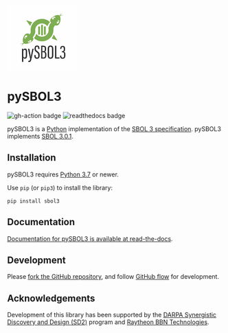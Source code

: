![pySBOL3 logo](logos/pySBOL3-logo-small.jpeg)
# pySBOL3
![gh-action badge](https://github.com/SynBioDex/pySBOL3/workflows/Python%20package/badge.svg)
![readthedocs badge](https://readthedocs.org/projects/pysbol3/badge/)

pySBOL3 is a
[Python](https://www.python.org/) implementation of the [SBOL 3
specification](https://sbolstandard.org/datamodel-specification/).
pySBOL3 implements [SBOL
3.0.1](https://sbolstandard.org/docs/SBOL3.0.1.pdf).

## Installation

pySBOL3 requires [Python 3.7](https://www.python.org) or newer.

Use `pip` (or `pip3`) to install the library:

```
pip install sbol3
```

## Documentation

[Documentation for pySBOL3 is available at read-the-docs](https://pysbol3.readthedocs.io).

## Development

Please
[fork the GitHub repository](https://guides.github.com/activities/forking/),
and follow
[GitHub flow](https://guides.github.com/introduction/flow/)
for development.

## Acknowledgements

Development of this library has been supported by the 
[DARPA Synergistic Discovery and Design (SD2)](https://www.darpa.mil/program/synergistic-discovery-and-design)
program and [Raytheon BBN Technologies](http://bbn.com/).

